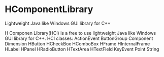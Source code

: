 # HComponentLibrary
Lightweight Java like Windows GUI library for C++

H Componen Library(HCl) is a free to use lightweight Java like Windows GUI library for C++.
HCl classes:
ActionEvent
ButtonGroup
Component
Dimension
HButton
HCheckBox
HComboBox
HFrame
HInternalFrame
HLabel
HPanel
HRadioButton
HTextArea
HTextField
KeyEvent
Point
String

